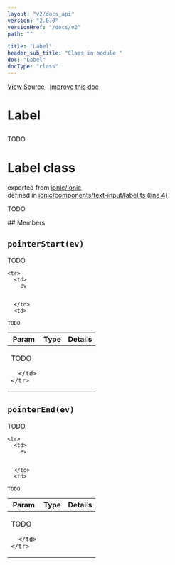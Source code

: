```yaml
---
layout: "v2/docs_api"
version: "2.0.0"
versionHref: "/docs/v2"
path: ""

title: "Label"
header_sub_title: "Class in module "
doc: "Label"
docType: "class"
---
```



<div class="improve-docs">
  <a href='http://github.com/driftyco/ionic2/tree/master/ionic/components/text-input/label.ts#L3'>
    View Source
  </a>
  &nbsp;
  <a href='http://github.com/driftyco/ionic2/edit/master/ionic/components/text-input/label.ts#L3'>
    Improve this doc
  </a>
</div>




<h1 class="api-title">

  Label



</h1>





TODO



<h1 class="class export">Label <span class="type">class</span></h1>
<p class="module">exported from <a href='undefined'>ionic/ionic</a><br/>
defined in <a href="https://github.com/driftyco/ionic2/tree/master/ionic/components/text-input/label.ts#L4-L64">ionic/components/text-input/label.ts (line 4)</a>
</p>
<p><p>TODO</p>
</p>
## Members

<div id="pointerStart"></div>
<h2>
  <code>pointerStart(ev)</code>

</h2>

TODO



<table class="table" style="margin:0;">
  <thead>
    <tr>
      <th>Param</th>
      <th>Type</th>
      <th>Details</th>
    </tr>
  </thead>
  <tbody>
    
    <tr>
      <td>
        ev
        
        
      </td>
      <td>
        
  <code>TODO</code>
      </td>
      <td>
        <p>TODO</p>

        
      </td>
    </tr>
    
  </tbody>
</table>









<div id="pointerEnd"></div>
<h2>
  <code>pointerEnd(ev)</code>

</h2>

TODO



<table class="table" style="margin:0;">
  <thead>
    <tr>
      <th>Param</th>
      <th>Type</th>
      <th>Details</th>
    </tr>
  </thead>
  <tbody>
    
    <tr>
      <td>
        ev
        
        
      </td>
      <td>
        
  <code>TODO</code>
      </td>
      <td>
        <p>TODO</p>

        
      </td>
    </tr>
    
  </tbody>
</table>









